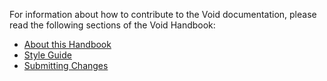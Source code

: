 For information about how to contribute to the Void documentation, please read
the following sections of the Void Handbook:

- [About this Handbook](https://docs.voidlinux.org/about-handbook/index.html)
- [Style
   Guide](https://docs.voidlinux.org/contributing/void-docs/style-guide.html)
- [Submitting
   Changes](https://docs.voidlinux.org/contributing/void-docs/submitting.html)
